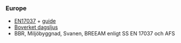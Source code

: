 
### Europe

* [EN17037](https://commercial.velux.com/blog/regulations-and-standards/what-is-en17037) + [guide](https://commercial.velux.com/inspiration/ebooks/guide-to-daylighting-and-en17037)
* [Boverket dagsljus](https://www.boverket.se/sv/PBL-kunskapsbanken/regler-om-byggande/boverkets-byggregler/ljus-i-byggnader/dagsljus/)
* BBR, Miljöbyggnad, Svanen, BREEAM enligt SS EN 17037 och AFS